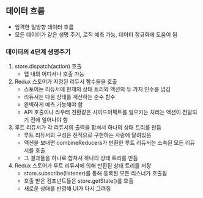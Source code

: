 ## 데이터 흐름
- 엄격한 일방향 데이터 흐름
- 모든 데이터가 같은 생명 주기, 로직 예측 가능, 데이터 정규화에 도움이 됨
### 데이터의 4단계 생명주기
1. store.dispatch(action) 호출
    - 앱 내의 어디서나 호출 가능
2. Redux 스토어가 지정된 리듀서 함수들을 호출
    - 스토어는 리듀서에 현재의 상태 트리와 액션의 두 가지 인수를 넘김
    - 리듀서는 다음 상태를 계산하는 순수 함수
    - 완벽하게 예측 가능해야 함
    - API 호출이나 라우터 전환같은 사이드이팩트를 일으키는 처리는 액션이 전달되기 전에 일어나야 함
3. 루트 리듀서가 각 리듀서의 출력을 합쳐서 하나의 상태 트리를 만듬
    - 루트 리듀서의 구성은 전적으로 구현하는 사람에 달려있음
    - 액션을 보내면 combineReducers가 반환한 루트 리듀서는 소속된 모든 리듀서를 호출
    - 그 결과들을 하나로 합쳐서 하나의 상태 트리를 만듬
4. Redux 스토어가 루트 리듀서에 의해 반환된 상태 트리를 저장
    - store.subscribe(listener)를 통해 등록된 모든 리스너가 호출됨
    - 호출 받은 컴포넌트들은 store.getState()를 호출
    - 새로운 상태를 반영해 UI가 다시 그려짐




